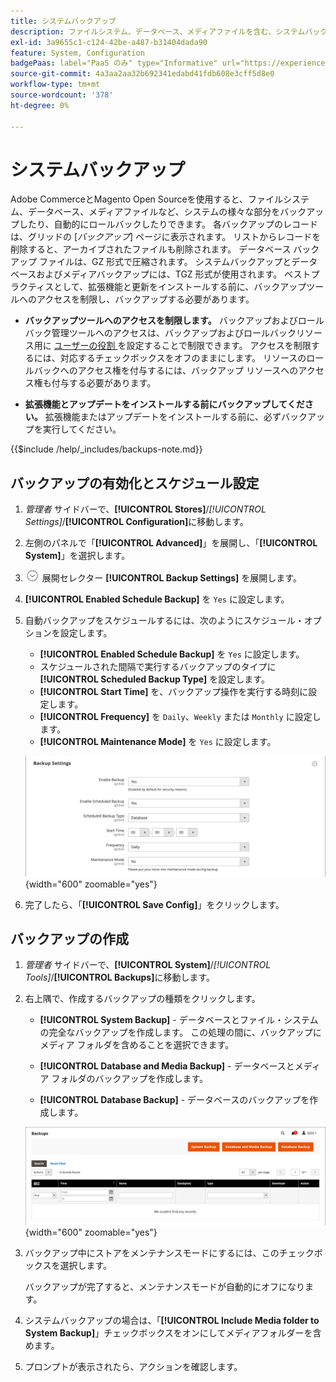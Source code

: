 ```yaml
---
title: システムバックアップ
description: ファイルシステム、データベース、メディアファイルを含む、システムバックアップを作成およびスケジュールする方法を説明します。
exl-id: 3a9655c1-c124-42be-a487-b31404dada90
feature: System, Configuration
badgePaas: label="PaaS のみ" type="Informative" url="https://experienceleague.adobe.com/ja/docs/commerce/user-guides/product-solutions" tooltip="Adobe Commerce on Cloud プロジェクト（Adobeが管理する PaaS インフラストラクチャ）およびオンプレミスプロジェクトにのみ適用されます。"
source-git-commit: 4a3aa2aa32b692341edabd41fdb608e3cff5d8e0
workflow-type: tm+mt
source-wordcount: '378'
ht-degree: 0%

---
```


# システムバックアップ

Adobe CommerceとMagento Open Sourceを使用すると、ファイルシステム、データベース、メディアファイルなど、システムの様々な部分をバックアップしたり、自動的にロールバックしたりできます。 各バックアップのレコードは、グリッドの [_バックアップ_] ページに表示されます。 リストからレコードを削除すると、アーカイブされたファイルも削除されます。 データベース バックアップ ファイルは、GZ 形式で圧縮されます。 システムバックアップとデータベースおよびメディアバックアップには、TGZ 形式が使用されます。 ベストプラクティスとして、拡張機能と更新をインストールする前に、バックアップツールへのアクセスを制限し、バックアップする必要があります。

- **バックアップツールへのアクセスを制限します。** バックアップおよびロールバック管理ツールへのアクセスは、バックアップおよびロールバックリソース用に [ ユーザーの役割 ](permissions-user-roles.md) を設定することで制限できます。 アクセスを制限するには、対応するチェックボックスをオフのままにします。 リソースのロールバックへのアクセス権を付与するには、バックアップ リソースへのアクセス権も付与する必要があります。

- **拡張機能とアップデートをインストールする前にバックアップしてください。** 拡張機能またはアップデートをインストールする前に、必ずバックアップを実行してください。

{{$include /help/_includes/backups-note.md}}

## バックアップの有効化とスケジュール設定

1. _管理者_ サイドバーで、**[!UICONTROL Stores]**/_[!UICONTROL Settings]_/**[!UICONTROL Configuration]**&#x200B;に移動します。

1. 左側のパネルで「**[!UICONTROL Advanced]**」を展開し、「**[!UICONTROL System]**」を選択します。

1. ![ の ](../assets/icon-display-expand.png) 展開セレクター **[!UICONTROL Backup Settings]** を展開します。

1. **[!UICONTROL Enabled Schedule Backup]** を `Yes` に設定します。

1. 自動バックアップをスケジュールするには、次のようにスケジュール・オプションを設定します。

   - **[!UICONTROL Enabled Schedule Backup]** を `Yes` に設定します。
   - スケジュールされた間隔で実行するバックアップのタイプに **[!UICONTROL Scheduled Backup Type]** を設定します。
   - **[!UICONTROL Start Time]** を、バックアップ操作を実行する時刻に設定します。
   - **[!UICONTROL Frequency]** を `Daily`、`Weekly` または `Monthly` に設定します。
   - **[!UICONTROL Maintenance Mode]** を `Yes` に設定します。

   ![ 詳細設定 – バックアップ ](../configuration-reference/advanced/assets/system-scheduled-backup-settings.png){width="600" zoomable="yes"}

1. 完了したら、「**[!UICONTROL Save Config]**」をクリックします。

## バックアップの作成

1. _管理者_ サイドバーで、**[!UICONTROL System]**/_[!UICONTROL Tools]_/**[!UICONTROL Backups]**&#x200B;に移動します。

1. 右上隅で、作成するバックアップの種類をクリックします。

   - **[!UICONTROL System Backup]** - データベースとファイル・システムの完全なバックアップを作成します。 この処理の間に、バックアップにメディア フォルダを含めることを選択できます。

   - **[!UICONTROL Database and Media Backup]** - データベースとメディア フォルダのバックアップを作成します。

   - **[!UICONTROL Database Backup]** - データベースのバックアップを作成します。

   ![ システムツール – バックアップ ](./assets/tools-backups.png){width="600" zoomable="yes"}

1. バックアップ中にストアをメンテナンスモードにするには、このチェックボックスを選択します。

   バックアップが完了すると、メンテナンスモードが自動的にオフになります。

1. システムバックアップの場合は、「**[!UICONTROL Include Media folder to System Backup]**」チェックボックスをオンにしてメディアフォルダーを含めます。

1. プロンプトが表示されたら、アクションを確認します。



<!-- Last updated from includes: 2023-02-22 09:59:54 -->
